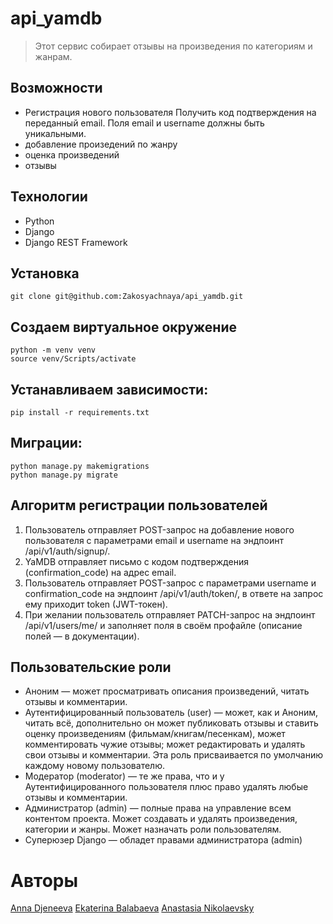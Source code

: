 # api_yamdb

> Этот сервис собирает отзывы на произведения по категориям и жанрам.

## Возможности
- Регистрация нового пользователя
Получить код подтверждения на переданный email. Поля email и username должны быть уникальными.
- добавление произедений по жанру
- оценка произведений
- отзывы

## Технологии
- Python 
- Django 
- Django REST Framework



## Установка
```
git clone git@github.com:Zakosyachnaya/api_yamdb.git
```
## Cоздаем виртуальное окружение
```
python -m venv venv 
source venv/Scripts/activate 
```
## Устанавливаем зависимости:
```
pip install -r requirements.txt 
```
## Миграции:
```
python manage.py makemigrations 
python manage.py migrate 
```



## Алгоритм регистрации пользователей
1. Пользователь отправляет POST-запрос на добавление нового пользователя с параметрами email и username на эндпоинт /api/v1/auth/signup/.
2. YaMDB отправляет письмо с кодом подтверждения (confirmation_code) на адрес email.
3. Пользователь отправляет POST-запрос с параметрами username и confirmation_code на эндпоинт /api/v1/auth/token/, в ответе на запрос ему приходит token (JWT-токен).
4. При желании пользователь отправляет PATCH-запрос на эндпоинт /api/v1/users/me/ и заполняет поля в своём профайле (описание полей — в документации).

## Пользовательские роли
- Аноним — может просматривать описания произведений, читать отзывы и комментарии.
- Аутентифицированный пользователь (user) — может, как и Аноним, читать всё, дополнительно он может публиковать отзывы и ставить оценку произведениям (фильмам/книгам/песенкам), может комментировать чужие отзывы; может редактировать и удалять свои отзывы и комментарии. Эта роль присваивается по умолчанию каждому новому пользователю.
- Модератор (moderator) — те же права, что и у Аутентифицированного пользователя плюс право удалять любые отзывы и комментарии.
- Администратор (admin) — полные права на управление всем контентом проекта. Может создавать и удалять произведения, категории и жанры. Может назначать роли пользователям.
- Суперюзер Django — обладет правами администратора (admin)

# Авторы
[Anna Djeneeva](https://github.com/annadjen)
[Ekaterina Balabaeva](https://github.com/ekblb)
[Anastasia Nikolaevsky](https://github.com/Zakosyachnaya)